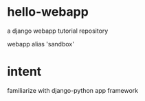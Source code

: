 # hello-webapp
a django webapp tutorial repository  

webapp alias 'sandbox'

# intent
familiarize with django-python app framework
